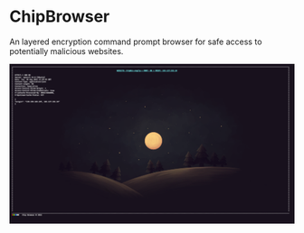 # ChipBrowser
An layered encryption command prompt browser for safe access to potentially malicious websites.

<img src="ext\chipbrowserdemo.png">
